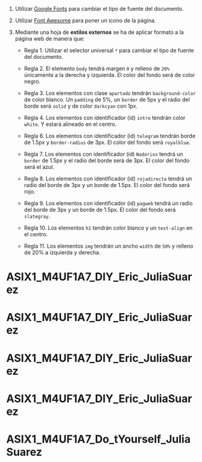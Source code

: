 1. Utilizar [Google Fonts](https://fonts.google.com/) para cambiar el tipo de fuente del documento.

2. Utilizar [Font Awesome](https://fontawesome.com/icons/freebsd?s=&f=brands) para poner un icono de la página.

3.  Mediante una hoja de **estilos externos** se ha de aplicar formato a la página web de manera que:

    * Regla 1. Utilizar el selector universal `*` para cambiar el tipo de fuente del documento.
    
    * Regla 2. El elemento `body` tendrá margen `0` y relleno de `20%` únicamente a la derecha y izquierda. El color del fondo será de color negro.

    * Regla 3. Los elementos con clase `apartado` tendrán `background-color` de color blanco. Un `padding` de 5%, un `border` de 5px y el radio del borde será `solid` y de color `darkcyan` con 1px.

    * Regla 4. Los elementos con identificador (id) `intro` tendrán color `white`. Y estará alineado en el centro.
    
    * Regla 6. Los elementos con identificador (id) `telegram` tendrán borde de 1.5px y `border-radius` de 3px. El color del fondo será `royalblue`.
    
    * Regla 7. Los elementos con identificador (id) `Nodorios` tendrá un `border` de 1.5px y el radio del borde será de 3px. El color del fondo será el azul.
    
    * Regla 8. Los elementos con identificador (id) `rojadirecta` tendrá un radio del borde de 3px y un borde de 1.5px. El color del fondo será rojo.
    
    * Regla 9. Los elementos con identificador (id) `pagweb` tendrá un radio del borde de 3px y un borde de 1.5px. El color del fondo será `slategray`.
    
    * Regla 10. Los elementos `h1` tendrán color blanco y un `text-align` en el centro.
    
    * Regla 11. Los elementos `img` tendrán un ancho `width` de `50%` y relleno de 20% a izquierda y derecha.
# ASIX1_M4UF1A7_DIY_Eric_JuliaSuarez
# ASIX1_M4UF1A7_DIY_Eric_JuliaSuarez
# ASIX1_M4UF1A7_DIY_Eric_JuliaSuarez
# ASIX1_M4UF1A7_DIY_Eric_JuliaSuarez
# ASIX1_M4UF1A7_Do_tYourself_JuliaSuarez
